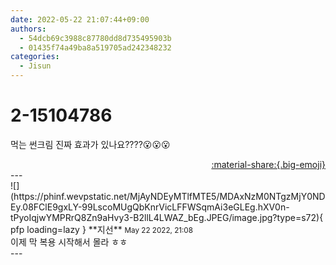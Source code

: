 ```yaml
---
date: 2022-05-22 21:07:44+09:00
authors:
  - 54dcb69c3988c87780dd8d735495903b
  - 01435f74a49ba8a519705ad242348232
categories:
  - Jisun
---
```


# 2-15104786

<div class="post-container" markdown="1">
<div class="content-container md-sidebar__scrollwrap" markdown="1">

먹는 썬크림 진짜 효과가 있나요????😮😮😮

</div>
</div>

<div style="text-align: right;" markdown="1">
<a href="https://weverse.io/fromis9/fanpost/2-15104786" style="text-align: right;">:material-share:{.big-emoji}</a>
</div>
---

<div class="comments-container md-sidebar__scrollwrap" markdown="1">
<div class="comment" markdown="1">
<div class='id-container' markdown="1">
![](https://phinf.wevpstatic.net/MjAyNDEyMTlfMTE5/MDAxNzM0NTgzMjY0NDEy.08FClE9gxLY-99LscoMUgQbKnrVicLFFWSqmAi3eGLEg.hXV0n-tPyoIqjwYMPRrQ8Zn9aHvy3-B2llL4LWAZ_bEg.JPEG/image.jpg?type=s72){ pfp loading=lazy }
**<span class="artist">지선</span>** <small>May 22 2022, 21:08</small><br>
</div>
<div class='comment-body' markdown="1">
이제 막 복용 시작해서 몰라 ㅎㅎ
</div>
</div>
</div>
---
